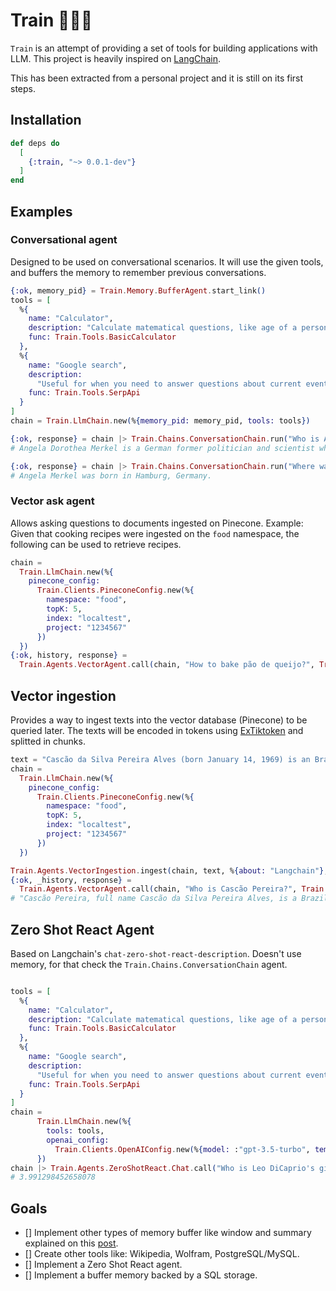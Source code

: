 # Train 🚂🚂🚂

`Train` is an attempt of providing a set of tools for building applications with LLM. This project is heavily inspired on [LangChain](https://github.com/hwchase17/langchain).

This has been extracted from a personal project and it is still on its first steps.

## Installation

```elixir
def deps do
  [
    {:train, "~> 0.0.1-dev"}
  ]
end
```

## Examples

### Conversational agent
Designed to be used on conversational scenarios. It will use the given tools, and buffers the memory to remember previous conversations.
```elixir
{:ok, memory_pid} = Train.Memory.BufferAgent.start_link()
tools = [
  %{
    name: "Calculator",
    description: "Calculate matematical questions, like age of a person, distance, etc",
    func: Train.Tools.BasicCalculator
  },
  %{
    name: "Google search",
    description:
      "Useful for when you need to answer questions about current events. You should ask targeted questions",
    func: Train.Tools.SerpApi
  }
]
chain = Train.LlmChain.new(%{memory_pid: memory_pid, tools: tools})

{:ok, response} = chain |> Train.Chains.ConversationChain.run("Who is Angela Merkel?")
# Angela Dorothea Merkel is a German former politician and scientist who served as Chancellor of Germany from November 2005 to December 2021. A member of the Christian Democratic Union, she previously served as Leader of the Opposition from 2002 to 2005 and as Leader of the Christian Democratic Union from 2000 to 2018.

{:ok, response} = chain |> Train.Chains.ConversationChain.run("Where was she born?")
# Angela Merkel was born in Hamburg, Germany.
```

### Vector ask agent
Allows asking questions to documents ingested on Pinecone.
Example: Given that cooking recipes were ingested on the `food` namespace, the following can be used to retrieve recipes.
```elixir
chain =
  Train.LlmChain.new(%{
    pinecone_config:
      Train.Clients.PineconeConfig.new(%{
        namespace: "food",
        topK: 5,
        index: "localtest",
        project: "1234567"
      })
  })
{:ok, history, response} =
  Train.Agents.VectorAgent.call(chain, "How to bake pão de queijo?", Train.Agents.VectorPrompt)
```

## Vector ingestion
Provides a way to ingest texts into the vector database (Pinecone) to be queried later.
The texts will be encoded in tokens using [ExTiktoken](https://github.com/ricardohsd/ex_tiktoken) and splitted in chunks.
```elixir
text = "Cascão da Silva Pereira Alves (born January 14, 1969) is an Brazilian musician. He is the founder of the rock band Casca Dura, for which he is the lead singer, guitarist, and principal songwriter. Prior to forming Casca Dura, he was the drummer of rock band Solitarios from 1990 to 1994."
chain =
  Train.LlmChain.new(%{
    pinecone_config:
      Train.Clients.PineconeConfig.new(%{
        namespace: "food",
        topK: 5,
        index: "localtest",
        project: "1234567"
      })
  })

Train.Agents.VectorIngestion.ingest(chain, text, %{about: "Langchain"}, 30)
{:ok, _history, response} =
  Train.Agents.VectorAgent.call(chain, "Who is Cascão Pereira?", Train.Agents.VectorPrompt)
# "Cascão Pereira, full name Cascão da Silva Pereira Alves, is a Brazilian musician born on January 14, 1969. He is the founder of the rock band Casca Dura, where he serves as the lead singer, guitarist, and principal songwriter. Before forming Casca Dura, he was the drummer for the rock band Solitarios from 1990 to 1994.\n\nReferences:\n- Context provided"
```

## Zero Shot React Agent
Based on Langchain's `chat-zero-shot-react-description`. Doesn't use memory, for that check the `Train.Chains.ConversationChain` agent.
```elixir

tools = [
  %{
    name: "Calculator",
    description: "Calculate matematical questions, like age of a person, distance, etc",
    func: Train.Tools.BasicCalculator
  },
  %{
    name: "Google search",
    description:
      "Useful for when you need to answer questions about current events. You should ask targeted questions",
    func: Train.Tools.SerpApi
  }
]
chain =
      Train.LlmChain.new(%{
        tools: tools,
        openai_config:
          Train.Clients.OpenAIConfig.new(%{model: :"gpt-3.5-turbo", temperature: 0.0})
      })
chain |> Train.Agents.ZeroShotReact.Chat.call("Who is Leo DiCaprio's girlfriend? What is her current age raised to the 0.43 power?")
# 3.991298452658078
```

## Goals
- [] Implement other types of memory buffer like window and summary explained on this [post](https://www.pinecone.io/learn/langchain-conversational-memory/).
- [] Create other tools like: Wikipedia, Wolfram, PostgreSQL/MySQL.
- [] Implement a Zero Shot React agent.
- [] Implement a buffer memory backed by a SQL storage.